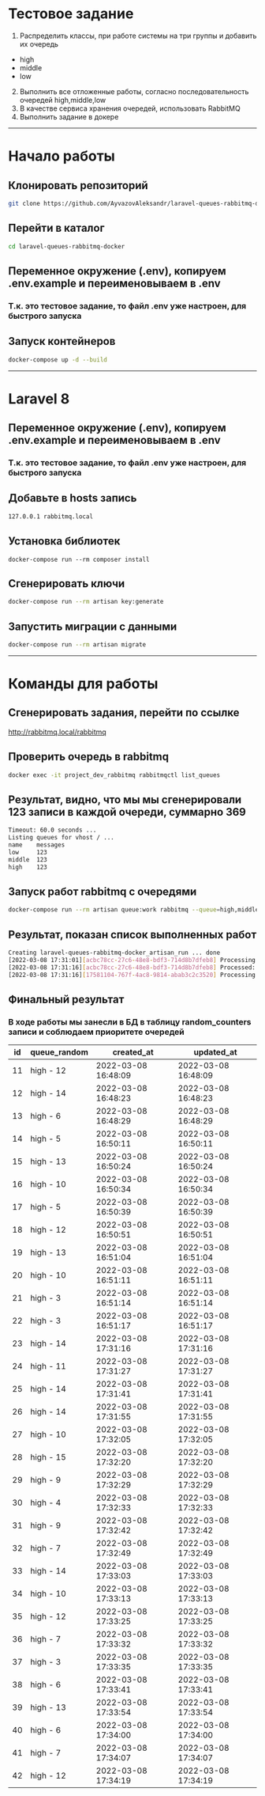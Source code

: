 # Тестовое задание
1) Распределить классы, при работе системы на три группы и добавить их очередь
* high
* middle
* low
2) Выполнить все отложенные работы, согласно последовательность очередей high,middle,low
3) В качестве сервиса хранения очередей, использовать RabbitMQ
4) Выполнить задание в докере
---
# Начало работы

## Клонировать репозиторий
```sh
git clone https://github.com/AyvazovAleksandr/laravel-queues-rabbitmq-docker.git
```

## Перейти в каталог
```sh
cd laravel-queues-rabbitmq-docker
```

## Переменное окружение (.env), копируем .env.example и переименовываем в .env
### Т.к. это тестовое задание, то файл .env уже настроен, для быстрого запуска

## Запуск контейнеров
```sh
docker-compose up -d --build
```
---
# Laravel 8
## Переменное окружение (.env), копируем .env.example и переименовываем в .env
### Т.к. это тестовое задание, то файл .env уже настроен, для быстрого запуска


## Добавьте в hosts запись
```sh
127.0.0.1 rabbitmq.local
```


## Установка библиотек
```
docker-compose run --rm composer install
```
## Сгенерировать ключи

```sh
docker-compose run --rm artisan key:generate
```

## Запустить миграции с данными

```sh
docker-compose run --rm artisan migrate
```
---
# Команды для работы

## Сгенерировать задания, перейти по ссылке

http://rabbitmq.local/rabbitmq

## Проверить очередь в rabbitmq
```sh
docker exec -it project_dev_rabbitmq rabbitmqctl list_queues
```
## Результат, видно, что мы мы сгенерировали 123 записи в каждой очереди, суммарно 369
```sh
Timeout: 60.0 seconds ...
Listing queues for vhost / ...
name    messages
low     123
middle  123
high    123
```

## Запуск работ rabbitmq с очередями
```sh
docker-compose run --rm artisan queue:work rabbitmq --queue=high,middle,low
```
## Результат, показан список выполненных работ
```sh
Creating laravel-queues-rabbitmq-docker_artisan_run ... done
[2022-03-08 17:31:01][acbc78cc-27c6-48e8-bdf3-714d8b7dfeb8] Processing: App\Jobs\ProcessPriority
[2022-03-08 17:31:16][acbc78cc-27c6-48e8-bdf3-714d8b7dfeb8] Processed:  App\Jobs\ProcessPriority
[2022-03-08 17:31:16][17581104-767f-4ac8-9814-abab3c2c3520] Processing: App\Jobs\ProcessPriority
```

## Финальный результат
### В ходе работы мы занесли в БД в таблицу random_counters записи и соблюдаем приоритете очередей

| id  | queue_random | created_at          | updated_at          |
| --- | ------------ | ------------------- | ------------------- |
| 11  | high - 12    | 2022-03-08 16:48:09 | 2022-03-08 16:48:09 |
| 12  | high - 14    | 2022-03-08 16:48:23 | 2022-03-08 16:48:23 |
| 13  | high - 6     | 2022-03-08 16:48:29 | 2022-03-08 16:48:29 |
| 14  | high - 5     | 2022-03-08 16:50:11 | 2022-03-08 16:50:11 |
| 15  | high - 13    | 2022-03-08 16:50:24 | 2022-03-08 16:50:24 |
| 16  | high - 10    | 2022-03-08 16:50:34 | 2022-03-08 16:50:34 |
| 17  | high - 5     | 2022-03-08 16:50:39 | 2022-03-08 16:50:39 |
| 18  | high - 12    | 2022-03-08 16:50:51 | 2022-03-08 16:50:51 |
| 19  | high - 13    | 2022-03-08 16:51:04 | 2022-03-08 16:51:04 |
| 20  | high - 10    | 2022-03-08 16:51:11 | 2022-03-08 16:51:11 |
| 21  | high - 3     | 2022-03-08 16:51:14 | 2022-03-08 16:51:14 |
| 22  | high - 3     | 2022-03-08 16:51:17 | 2022-03-08 16:51:17 |
| 23  | high - 14    | 2022-03-08 17:31:16 | 2022-03-08 17:31:16 |
| 24  | high - 11    | 2022-03-08 17:31:27 | 2022-03-08 17:31:27 |
| 25  | high - 14    | 2022-03-08 17:31:41 | 2022-03-08 17:31:41 |
| 26  | high - 14    | 2022-03-08 17:31:55 | 2022-03-08 17:31:55 |
| 27  | high - 10    | 2022-03-08 17:32:05 | 2022-03-08 17:32:05 |
| 28  | high - 15    | 2022-03-08 17:32:20 | 2022-03-08 17:32:20 |
| 29  | high - 9     | 2022-03-08 17:32:29 | 2022-03-08 17:32:29 |
| 30  | high - 4     | 2022-03-08 17:32:33 | 2022-03-08 17:32:33 |
| 31  | high - 9     | 2022-03-08 17:32:42 | 2022-03-08 17:32:42 |
| 32  | high - 7     | 2022-03-08 17:32:49 | 2022-03-08 17:32:49 |
| 33  | high - 14    | 2022-03-08 17:33:03 | 2022-03-08 17:33:03 |
| 34  | high - 10    | 2022-03-08 17:33:13 | 2022-03-08 17:33:13 |
| 35  | high - 12    | 2022-03-08 17:33:25 | 2022-03-08 17:33:25 |
| 36  | high - 7     | 2022-03-08 17:33:32 | 2022-03-08 17:33:32 |
| 37  | high - 3     | 2022-03-08 17:33:35 | 2022-03-08 17:33:35 |
| 38  | high - 6     | 2022-03-08 17:33:41 | 2022-03-08 17:33:41 |
| 39  | high - 13    | 2022-03-08 17:33:54 | 2022-03-08 17:33:54 |
| 40  | high - 6     | 2022-03-08 17:34:00 | 2022-03-08 17:34:00 |
| 41  | high - 7     | 2022-03-08 17:34:07 | 2022-03-08 17:34:07 |
| 42  | high - 12    | 2022-03-08 17:34:19 | 2022-03-08 17:34:19 |